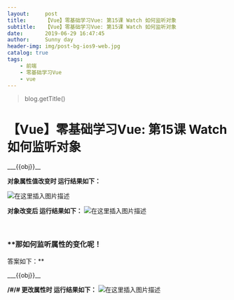 ```yaml
---
layout:     post
title:      【Vue】零基础学习Vue: 第15课 Watch 如何监听对象
subtitle:   【Vue】零基础学习Vue: 第15课 Watch 如何监听对象
date:       2019-06-29 16:47:45
author:     Sunny day
header-img: img/post-bg-ios9-web.jpg
catalog: true
tags:
    - 前端
    - 零基础学习Vue
    - vue
---
```

>blog.getTitle() 

# 【Vue】零基础学习Vue: 第15课 Watch 如何监听对象

<!DOCTYPE html> <html lang="en"> <head> <meta charset="UTF-8"> <title>Document</title> <script src="https://cdn.jsdelivr.net/npm/vue@2.6.10/dist/vue.js"></script> </head> <body> <div id="app"> <div>___{{obj}}__</div> </div> <script> let vm = new Vue({ el:"/#app", data: { obj:{ name:"小明", age: "18", sex: "男" } }, watch:{ obj(){ console.log("data 中数组arr被修改") } } }) </script> </body> </html>

**对象属性值改变时 运行结果如下：**

![在这里插入图片描述](https://img-blog.csdnimg.cn/20190416103602637.png?x-oss-process=image/watermark,type_ZmFuZ3poZW5naGVpdGk,shadow_10,text_aHR0cHM6Ly9ibG9nLmNzZG4ubmV0L3FxXzQxNjE0OTI4,size_16,color_FFFFFF,t_70)

**对象改变后 运行结果如下：**
![在这里插入图片描述](https://img-blog.csdnimg.cn/2019041610363229.png?x-oss-process=image/watermark,type_ZmFuZ3poZW5naGVpdGk,shadow_10,text_aHR0cHM6Ly9ibG9nLmNzZG4ubmV0L3FxXzQxNjE0OTI4,size_16,color_FFFFFF,t_70)

 

### **那如何监听属性的变化呢！
答案如下：**

<!DOCTYPE html> <html lang="en"> <head> <meta charset="UTF-8"> <title>Document</title> <script src="https://cdn.jsdelivr.net/npm/vue@2.6.10/dist/vue.js"></script> </head> <body> <div id="app"> <div>___{{obj}}__</div> </div> <script> let vm = new Vue({ el:"/#app", data: { obj:{ name:"小明", age: "18", sex: "男" } }, watch:{ // obj(){ // console.log("data 中数组arr被修改") // }, obj:{ handler(){ //handler是特定的名称 console.log("data 中数组arr被修改") }, deep:true, //true表示深度监听 } } }) </script> </body> </html>

**/#/# 更改属性时 运行结果如下：**
![在这里插入图片描述](https://img-blog.csdnimg.cn/20190416103755807.png?x-oss-process=image/watermark,type_ZmFuZ3poZW5naGVpdGk,shadow_10,text_aHR0cHM6Ly9ibG9nLmNzZG4ubmV0L3FxXzQxNjE0OTI4,size_16,color_FFFFFF,t_70)


